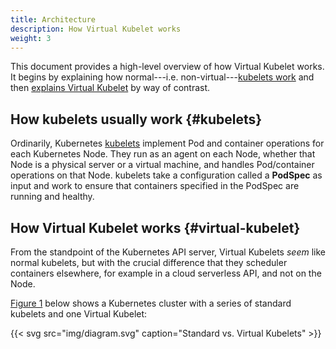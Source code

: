 ```yaml
---
title: Architecture
description: How Virtual Kubelet works
weight: 3
---
```


This document provides a high-level overview of how Virtual Kubelet works. It begins by explaining how normal---i.e. non-virtual---[kubelets work](#kubelets) and then [explains Virtual Kubelet](#virtual-kubelet) by way of contrast.

## How kubelets usually work {#kubelets}

Ordinarily, Kubernetes [kubelets](https://kubernetes.io/docs/reference/command-line-tools-reference/kubelet/) implement Pod and container operations for each Kubernetes Node. They run as an agent on each Node, whether that Node is a physical server or a virtual machine, and handles Pod/container operations on that Node. kubelets take a configuration called a **PodSpec** as input and work to ensure that containers specified in the PodSpec are running and healthy.

## How Virtual Kubelet works {#virtual-kubelet}

From the standpoint of the Kubernetes API server, Virtual Kubelets *seem* like normal kubelets, but with the crucial difference that they scheduler containers elsewhere, for example in a cloud serverless API, and not on the Node.

[Figure 1](#figure-1) below shows a Kubernetes cluster with a series of standard kubelets and one Virtual Kubelet:

{{< svg src="img/diagram.svg" caption="Standard vs. Virtual Kubelets" >}}
